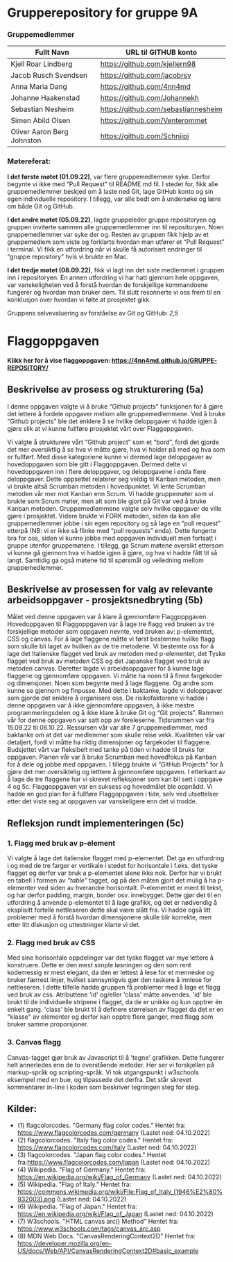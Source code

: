 # Grupperepository for gruppe 9A
### Gruppemedlemmer

| Fullt Navn 		        | URL til GITHUB konto 	          |
| --------------------- | ----------------------------------- |
| Kjell Roar Lindberg   | https://github.com/kjellern98       |
| Jacob Rusch Svendsen  | https://github.com/jacobrsv         |
| Anna Maria Dang       | https://github.com/4nn4md           |
| Johanne Haakenstad    | https://github.com/Johannekh        |
| Sebastian Nesheim     | https://github.com/sebastiannesheim | 
| Simen Abild Olsen     | https://github.com/Venterommet      |
| Oliver Aaron Berg Johnston | https://github.com/Schniipi    |

### Møtereferat:

**I det første møtet (01.09.22)**, var flere gruppemedlemmer syke. Derfor begynte vi ikke med “Pull Request” til README.md fil. I stedet for, fikk alle gruppemedlemmer beskjed om å laste ned Git, lage GitHub konto og sin egen individuelle repository. I tillegg, var alle bedt om å undersøke og lære om både Git og GitHub. 

**I det andre møtet (05.09.22)**, lagde gruppeleder gruppe repositoryen og gruppen inviterte sammen alle gruppemedlemmer inn til repositoryen. Noen gruppemedlemmer var syke der og. Resten av gruppen fikk hjelp av et gruppemedlem som viste og forklarte hvordan man utfører et “Pull Request” i terminal. Vi fikk en utfordring når vi skulle få autorisert endringer til “gruppe repository” hvis vi brukte en Mac. 
 
**I det tredje møtet (08.09.22)**, fikk vi lagt inn det siste medlemmet i gruppen inn i repositoryen. En annen utfordring vi har hatt gjennom hele oppgaven, var vanskeligheten ved å forstå hvordan de forskjellige kommandoene fungerer og hvordan man bruker dem. Til slutt resonnerte vi oss frem til en konklusjon over hvordan vi følte at prosjektet gikk.

Gruppens selvevaluering av forståelse av Git og GitHub: _2,5_


# Flaggoppgaven
**Klikk her for å vise flaggoppgaven: https://4nn4md.github.io/GRUPPE-REPOSITORY/**
## Beskrivelse av prosess og strukturering (5a)
I denne oppgaven valgte vi å bruke “Github projects” funksjonen for å gjøre det lettere å fordele oppgaver mellom alle gruppemedlemmene. Ved å bruke “Github projects” ble det enklere å se hvilke deloppgaver vi hadde igjen å gjøre slik at vi kunne fullføre prosjektet vårt over Flaggoppgaven. 

Vi valgte å strukturere vårt “Github project” som et “bord”, fordi det gjorde det mer oversiktlig å se hva vi måtte gjøre, hva vi holder på med og hva som er fullført. Med disse kategoriene kunne vi dermed lage deloppgaver av hovedoppgaven som ble gitt i Flaggoppgaven. Dermed delte vi hovedoppgaven inn i flere deloppgaver, og deloppgavene i enda flere deloppgaver. Dette oppsettet relaterer seg veldig til Kanban metoden, men vi brukte altså Scrumban metoden i hovedpunktet. Vi lente Scrumban metoden vår mer mot Kanban enn Scrum. Vi hadde gruppemøter som vi brukte som Scrum møter, men alt som ble gjort på Git var ved å bruke Kanban metoden. Gruppemedlemmene valgte selv hvilke oppgaver de ville gjøre i prosjektet. Videre brukte vi FORK metoden, siden da kan alle gruppemedlemmer jobbe i sin egen repository og så lage en “pull request” etterpå (NB: vi er ikke så flinke med “pull requests” enda). Dette fungerte bra for oss, siden vi kunne jobbe med oppgaven individuelt men fortsatt i gruppe utenfor gruppemøtene. I tillegg, ga Scrum møtene oversikt ettersom vi kunne gå gjennom hva vi hadde igjen å gjøre, og hva vi hadde fått til så langt. Samtidig ga også møtene tid til spørsmål og veiledning mellom gruppemedlemmer.

## Beskrivelse av prosessen for valg av relevante arbeidsoppgaver - prosjektsnedbryting (5b)
Målet ved denne oppgaven var å klare å gjennomføre Flaggoppgaven. Hovedoppgaven til Flaggoppgaven var å lage tre flagg ved bruken av tre forskjellige metoder som oppgaven nevnte, ved bruken av: p-elementet, CSS og canvas. For å lage flaggene måtte vi først bestemme hvilke flagg som skulle bli laget av hvilken av de tre metodene. Vi bestemte oss for å lage det Italienske flagget ved bruk av metoden med p-elementet, det Tyske flagget ved bruk av metoden CSS og det Japanske flagget ved bruk av metoden canvas. Deretter lagde vi arbeidsoppgaver for å kunne lage flaggene og gjennomføre oppgaven. Vi måtte ha noen til å finne fargekoder og dimensjoner. Noen som begynte med å lage flaggene. Og andre som kunne se gjennom og finpusse. Med dette i baktanke, lagde vi deloppgaver som gjorde det enklere å organisere oss. De risikofaktorene vi hadde i denne oppgaven var å ikke gjennomføre oppgaven, å ikke mestre programmeringsdelen og å ikke klare å bruke Git og “Git projects”. Rammen vår for denne oppgaven var satt opp av foreleserne. Tidsrammen var fra 15.09.22 til 06.10.22. Ressursen vår var alle 7 gruppemedlemmer, med baktanke om at det var medlemmer som skulle reise vekk. Kvaliteten vår var detaljert, fordi vi måtte ha riktig dimensjoner og fargekoder til flaggene. Budsjettet vårt var fleksibelt med tanke på tiden vi hadde til bruks for oppgaven. Planen vår var å bruke Scrumban med hovedfokus på Kanban for å dele og jobbe med oppgaven. I tillegg brukte vi “GitHub Projects” for å gjøre det mer oversiktelig og letttere å gjennomføre oppgaven. I etterkant av å lage de tre flaggene har vi skrevet refleksjoner som kan bli sett i oppgave 4 og 5c. Flaggoppgaven var en suksess og hovedmålet ble oppnådd. Vi hadde en god plan for å fullføre Flaggoppgaven i tide, selv ved utsettelser etter det viste seg at oppgaven var vanskeligere enn det vi trodde. 

## Refleksjon rundt implementeringen (5c)
### 1. Flagg med bruk av p-element
Vi valgte å lage det italienske flagget med p-elementet. Det ga en utfordring i og med de tre farger er vertikale i stedet for horisontale i f.eks. det tyske flagget og derfor var bruk a p-elementet alene ikke nok. Derfor har vi brukt en tabell i formen av *"table"* tagget, og på den måten gjort det mulig å ha p-elementer ved siden av hverandre horisontalt. 
P-elementet er ment til tekst, og har derfor padding, margin, border osv. innebygget. Dette gjør det til en utfordring å anvende p-elementet til å lage grafikk, og det er nødvendig å eksplisitt fortelle nettleseren dette skal være slått fra.
Vi hadde også litt problemer med å forstå hvordan dimensjonene skulle blir korrekte, men etter litt diskusjon og uttestninger klarte vi det.
### 2. Flagg med bruk av CSS
Med sine horisontale oppdelinger var det tyske flagget var mye lettere å konstruere. Dette er den mest simple løsningen og den som rent kodemessig er mest elegant, da den er lettest å lese for et menneske og bruker færrest linjer, hvilket sannsynligvis gjør den raskere å innlese for nettleseren. I dette tilfelle hadde gruppen få problemer med å lage et flagg ved bruk av css.
Atributtene 'id' og/eller 'class' måtte anvendes. 'id' ble brukt til de individuelle stripene i flagget, da de er unikke og kun opptrer én enkelt gang. 'class' ble brukt til å definere størrelsen av flagget da det er en "klasse" av elementer og derfor kan opptre flere ganger, med flagg som bruker samme proporsjoner.
### 3. Canvas flagg
Canvas-tagget gjør bruk av Javascript til å 'tegne' grafikken. Dette fungerer helt annerledes enn de to overstående metoder. Her ser vi forskjellen på markup-språk og scripting-språk.
Vi tok utgangspunkt i w3schools eksempel med en bue, og tilpassede det derfra.
Det står skrevet kommentarer in-line i koden som beskriver tegningen steg for steg.


## Kilder:
* (1) flagcolorcodes. "Germany flag color codes." Hentet fra: https://www.flagcolorcodes.com/germany (Lastet ned: 04.10.2022)
* (2) flagcolorcodes. "Italy flag color codes." Hentet fra: https://www.flagcolorcodes.com/italy (Lastet ned: 04.10.2022)
* (3) flagcolorcodes. "Japan flag color codes." Hentet fra:https://www.flagcolorcodes.com/japan (Lastet ned: 04.10.2022)
* (4) Wikipedia. "Flag of Germany." Hentet fra: https://en.wikipedia.org/wiki/Flag_of_Germany (Lastet ned: 04.10.2022)
* (5) Wikipedia. "Flag of Italy." Hentet fra: https://commons.wikimedia.org/wiki/File:Flag_of_Italy_(1946%E2%80%932003).png (Lastet ned: 04.10.2022)
* (6) Wikipedia. "Flag of Japan." Hentet fra: https://en.wikipedia.org/wiki/Flag_of_Japan (Lastet ned: 04.10.2022)
* (7) W3schools. "HTML canvas arc() Method" Hentet fra: https://www.w3schools.com/tags/canvas_arc.asp
* (8) MDN Web Docs. "CanvasRenderingContext2D" Hentet fra: https://developer.mozilla.org/en-US/docs/Web/API/CanvasRenderingContext2D#basic_example
